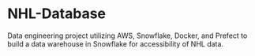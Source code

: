 # NHL-Database
Data engineering project utilizing AWS, Snowflake, Docker, and Prefect to build a data warehouse in Snowflake for accessibility of NHL data. 
